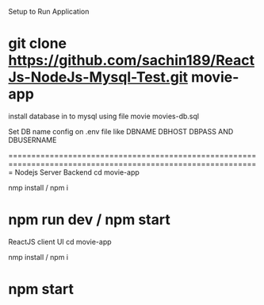 Setup to Run Application 

git clone https://github.com/sachin189/ReactJs-NodeJs-Mysql-Test.git movie-app
=============================================================================================================

install database in to mysql using file movie movies-db.sql

Set DB name config on  .env file like DBNAME DBHOST DBPASS AND DBUSERNAME 

=============================================================================================================
Nodejs Server Backend 
cd movie-app 

nmp install / npm i  

npm run dev / npm start
=============================================================================================================

ReactJS client UI 
cd movie-app 

nmp install / npm i  

npm start
=============================================================================================================
